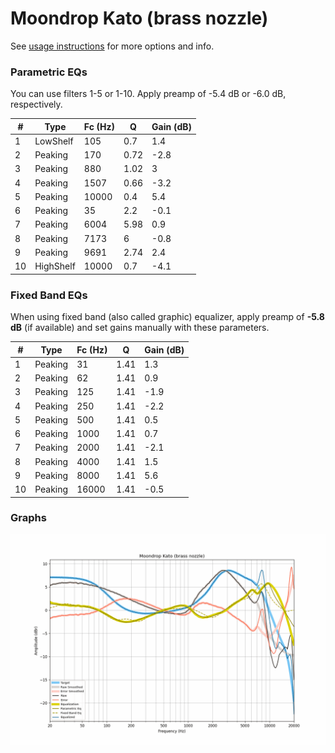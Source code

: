 # Moondrop Kato (brass nozzle)
See [usage instructions](https://github.com/jaakkopasanen/AutoEq#usage) for more options and info.

### Parametric EQs
You can use filters 1-5 or 1-10. Apply preamp of -5.4 dB or -6.0 dB, respectively.

|   # | Type      |   Fc (Hz) |    Q |   Gain (dB) |
|-----|-----------|-----------|------|-------------|
|   1 | LowShelf  |       105 | 0.7  |         1.4 |
|   2 | Peaking   |       170 | 0.72 |        -2.8 |
|   3 | Peaking   |       880 | 1.02 |         3   |
|   4 | Peaking   |      1507 | 0.66 |        -3.2 |
|   5 | Peaking   |     10000 | 0.4  |         5.4 |
|   6 | Peaking   |        35 | 2.2  |        -0.1 |
|   7 | Peaking   |      6004 | 5.98 |         0.9 |
|   8 | Peaking   |      7173 | 6    |        -0.8 |
|   9 | Peaking   |      9691 | 2.74 |         2.4 |
|  10 | HighShelf |     10000 | 0.7  |        -4.1 |

### Fixed Band EQs
When using fixed band (also called graphic) equalizer, apply preamp of **-5.8 dB** (if available) and set gains manually with these parameters.

|   # | Type    |   Fc (Hz) |    Q |   Gain (dB) |
|-----|---------|-----------|------|-------------|
|   1 | Peaking |        31 | 1.41 |         1.3 |
|   2 | Peaking |        62 | 1.41 |         0.9 |
|   3 | Peaking |       125 | 1.41 |        -1.9 |
|   4 | Peaking |       250 | 1.41 |        -2.2 |
|   5 | Peaking |       500 | 1.41 |         0.5 |
|   6 | Peaking |      1000 | 1.41 |         0.7 |
|   7 | Peaking |      2000 | 1.41 |        -2.1 |
|   8 | Peaking |      4000 | 1.41 |         1.5 |
|   9 | Peaking |      8000 | 1.41 |         5.6 |
|  10 | Peaking |     16000 | 1.41 |        -0.5 |

### Graphs
![](./Moondrop%20Kato%20(brass%20nozzle).png)

